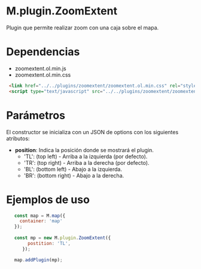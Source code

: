 # M.plugin.ZoomExtent


Plugin que permite realizar zoom con una caja sobre el mapa.

# Dependencias

- zoomextent.ol.min.js
- zoomextent.ol.min.css


```html
 <link href="../../plugins/zoomextent/zoomextent.ol.min.css" rel="stylesheet" />
 <script type="text/javascript" src="../../plugins/zoomextent/zoomextent.ol.min.js"></script>
```

# Parámetros

El constructor se inicializa con un JSON de options con los siguientes atributos:


- **position**: Indica la posición donde se mostrará el plugin.
  - 'TL': (top left) - Arriba a la izquierda (por defecto).
  - 'TR': (top right) - Arriba a la derecha (por defecto).
  - 'BL': (bottom left) - Abajo a la izquierda.
  - 'BR': (bottom right) - Abajo a la derecha.

# Ejemplos de uso

```javascript
   const map = M.map({
     container: 'map'
   });
  
   const mp = new M.plugin.ZoomExtent({
        postition: 'TL',
      });

   map.addPlugin(mp);
```

